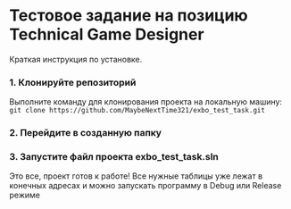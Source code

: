 # Тестовое задание на позицию Technical Game Designer

Краткая инструкция по установке.

### 1. Клонируйте репозиторий
Выполните команду для клонирования проекта на локальную машину:
```git clone https://github.com/MaybeNextTime321/exbo_test_task.git```
### 2. Перейдите в созданную папку
### 3. Запустите файл проекта exbo_test_task.sln

Это все, проект готов к работе! Все нужные таблицы уже лежат в конечных адресах и можно запускать программу в Debug или Release режиме
